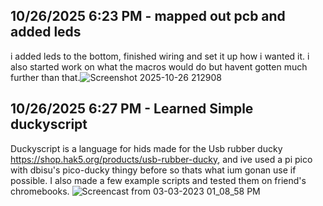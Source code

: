 <!--
  ===================    !!READ THIS NOTICE!!   ====================
  DO NOT edit this file manually. Your changes WILL BE OVERWRITTEN!
  This journal is auto generated and updated by Hack Club Blueprint.
  To edit this file, please edit your journal entries on Blueprint.
  ==================================================================
-->

## 10/26/2025 6:23 PM - mapped out pcb and added leds  

i added leds to the bottom, finished wiring and set it up how i wanted it. i also started work on what the macros would do but havent gotten much further than that.![Screenshot 2025-10-26 212908](https://blueprint.hackclub.com/user-attachments/blobs/proxy/eyJfcmFpbHMiOnsiZGF0YSI6NTgyNywicHVyIjoiYmxvYl9pZCJ9fQ==--17201a542dc5db33a74783ed3c20584a52cea404/Screenshot%202025-10-26%20212908.png)
  

## 10/26/2025 6:27 PM - Learned Simple duckyscript  

Duckyscript is a language for hids made for the Usb rubber ducky https://shop.hak5.org/products/usb-rubber-ducky, and ive used a pi pico with dbisu's pico-ducky thingy before so thats what ium gonan use if possible. I also made a few example scripts and tested them on friend's chromebooks. ![Screencast from 03-03-2023 01_08_58 PM](https://blueprint.hackclub.com/user-attachments/blobs/proxy/eyJfcmFpbHMiOnsiZGF0YSI6NTgyOCwicHVyIjoiYmxvYl9pZCJ9fQ==--6ffce72993e1ea5ba5db659927d85c15c85c9f1a/Screencast%20from%2003-03-2023%2001_08_58%20PM.gif)
  

